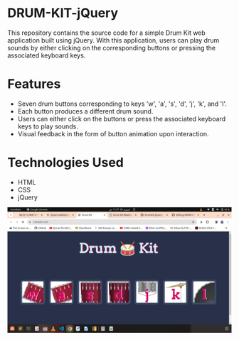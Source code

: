 # DRUM-KIT-jQuery
This repository contains the source code for a simple Drum Kit web application built using jQuery. With this application, users can play drum sounds by either clicking on the corresponding buttons or pressing the associated keyboard keys.

# Features
- Seven drum buttons corresponding to keys 'w', 'a', 's', 'd', 'j', 'k', and 'l'. <br>
- Each button produces a different drum sound. <br>
- Users can either click on the buttons or press the associated keyboard keys to play sounds. <br>
- Visual feedback in the form of button animation upon interaction. <br>

# Technologies Used
- HTML <br>
- CSS <br>
- jQuery <br>


![DrumKit-jQuery](images/drumKit.png)
